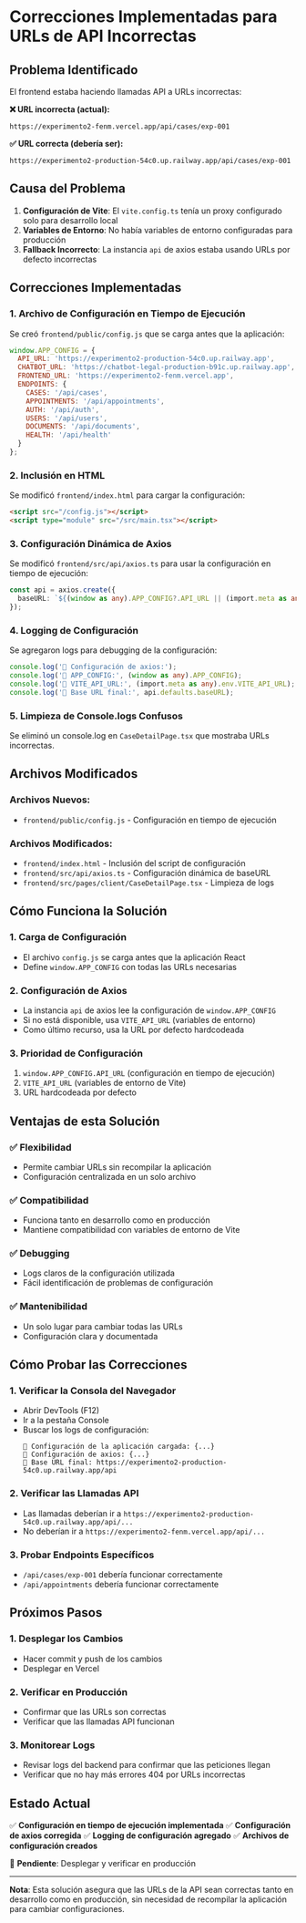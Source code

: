 # Correcciones Implementadas para URLs de API Incorrectas

## Problema Identificado
El frontend estaba haciendo llamadas API a URLs incorrectas:

**❌ URL incorrecta (actual):**
```
https://experimento2-fenm.vercel.app/api/cases/exp-001
```

**✅ URL correcta (debería ser):**
```
https://experimento2-production-54c0.up.railway.app/api/cases/exp-001
```

## Causa del Problema
1. **Configuración de Vite**: El `vite.config.ts` tenía un proxy configurado solo para desarrollo local
2. **Variables de Entorno**: No había variables de entorno configuradas para producción
3. **Fallback Incorrecto**: La instancia `api` de axios estaba usando URLs por defecto incorrectas

## Correcciones Implementadas

### 1. Archivo de Configuración en Tiempo de Ejecución
Se creó `frontend/public/config.js` que se carga antes que la aplicación:

```javascript
window.APP_CONFIG = {
  API_URL: 'https://experimento2-production-54c0.up.railway.app',
  CHATBOT_URL: 'https://chatbot-legal-production-b91c.up.railway.app',
  FRONTEND_URL: 'https://experimento2-fenm.vercel.app',
  ENDPOINTS: {
    CASES: '/api/cases',
    APPOINTMENTS: '/api/appointments',
    AUTH: '/api/auth',
    USERS: '/api/users',
    DOCUMENTS: '/api/documents',
    HEALTH: '/api/health'
  }
};
```

### 2. Inclusión en HTML
Se modificó `frontend/index.html` para cargar la configuración:

```html
<script src="/config.js"></script>
<script type="module" src="/src/main.tsx"></script>
```

### 3. Configuración Dinámica de Axios
Se modificó `frontend/src/api/axios.ts` para usar la configuración en tiempo de ejecución:

```typescript
const api = axios.create({
  baseURL: `${(window as any).APP_CONFIG?.API_URL || (import.meta as any).env.VITE_API_URL || 'https://experimento2-production-54c0.up.railway.app'}/api`,
});
```

### 4. Logging de Configuración
Se agregaron logs para debugging de la configuración:

```typescript
console.log('🔧 Configuración de axios:');
console.log('🔧 APP_CONFIG:', (window as any).APP_CONFIG);
console.log('🔧 VITE_API_URL:', (import.meta as any).env.VITE_API_URL);
console.log('🔧 Base URL final:', api.defaults.baseURL);
```

### 5. Limpieza de Console.logs Confusos
Se eliminó un console.log en `CaseDetailPage.tsx` que mostraba URLs incorrectas.

## Archivos Modificados

### Archivos Nuevos:
- `frontend/public/config.js` - Configuración en tiempo de ejecución

### Archivos Modificados:
- `frontend/index.html` - Inclusión del script de configuración
- `frontend/src/api/axios.ts` - Configuración dinámica de baseURL
- `frontend/src/pages/client/CaseDetailPage.tsx` - Limpieza de logs

## Cómo Funciona la Solución

### 1. **Carga de Configuración**
- El archivo `config.js` se carga antes que la aplicación React
- Define `window.APP_CONFIG` con todas las URLs necesarias

### 2. **Configuración de Axios**
- La instancia `api` de axios lee la configuración de `window.APP_CONFIG`
- Si no está disponible, usa `VITE_API_URL` (variables de entorno)
- Como último recurso, usa la URL por defecto hardcodeada

### 3. **Prioridad de Configuración**
1. `window.APP_CONFIG.API_URL` (configuración en tiempo de ejecución)
2. `VITE_API_URL` (variables de entorno de Vite)
3. URL hardcodeada por defecto

## Ventajas de esta Solución

### ✅ **Flexibilidad**
- Permite cambiar URLs sin recompilar la aplicación
- Configuración centralizada en un solo archivo

### ✅ **Compatibilidad**
- Funciona tanto en desarrollo como en producción
- Mantiene compatibilidad con variables de entorno de Vite

### ✅ **Debugging**
- Logs claros de la configuración utilizada
- Fácil identificación de problemas de configuración

### ✅ **Mantenibilidad**
- Un solo lugar para cambiar todas las URLs
- Configuración clara y documentada

## Cómo Probar las Correcciones

### 1. **Verificar la Consola del Navegador**
- Abrir DevTools (F12)
- Ir a la pestaña Console
- Buscar los logs de configuración:
  ```
  🔧 Configuración de la aplicación cargada: {...}
  🔧 Configuración de axios: {...}
  🔧 Base URL final: https://experimento2-production-54c0.up.railway.app/api
  ```

### 2. **Verificar las Llamadas API**
- Las llamadas deberían ir a `https://experimento2-production-54c0.up.railway.app/api/...`
- No deberían ir a `https://experimento2-fenm.vercel.app/api/...`

### 3. **Probar Endpoints Específicos**
- `/api/cases/exp-001` debería funcionar correctamente
- `/api/appointments` debería funcionar correctamente

## Próximos Pasos

### 1. **Desplegar los Cambios**
- Hacer commit y push de los cambios
- Desplegar en Vercel

### 2. **Verificar en Producción**
- Confirmar que las URLs son correctas
- Verificar que las llamadas API funcionan

### 3. **Monitorear Logs**
- Revisar logs del backend para confirmar que las peticiones llegan
- Verificar que no hay más errores 404 por URLs incorrectas

## Estado Actual
✅ **Configuración en tiempo de ejecución implementada**
✅ **Configuración de axios corregida**
✅ **Logging de configuración agregado**
✅ **Archivos de configuración creados**

🔄 **Pendiente**: Desplegar y verificar en producción

---

**Nota**: Esta solución asegura que las URLs de la API sean correctas tanto en desarrollo como en producción, sin necesidad de recompilar la aplicación para cambiar configuraciones.
